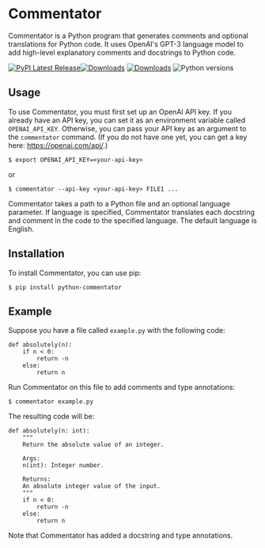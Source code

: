 # Commentator

Commentator is a Python program that generates comments and optional
translations for Python code. It uses OpenAI's GPT-3 language model to
add high-level explanatory comments and docstrings to Python code.

[![PyPI Latest Release](https://img.shields.io/pypi/v/python-commentator.svg)](https://pypi.org/project/python-commentator/)[![Downloads](https://pepy.tech/badge/python-commentator)](https://pepy.tech/project/python-commentator) [![Downloads](https://pepy.tech/badge/python-commentator/month)](https://pepy.tech/project/python-commentator) ![Python versions](https://img.shields.io/pypi/pyversions/python-commentator.svg?style=flat-square)

## Usage

To use Commentator, you must first set up an OpenAI API key. If you
already have an API key, you can set it as an environment variable
called `OPENAI_API_KEY`. Otherwise, you can pass your API key as an
argument to the `commentator` command. (If you do not have one yet,
you can get a key here: https://openai.com/api/.)

```
$ export OPENAI_API_KEY=<your-api-key>
```

or

```
$ commentator --api-key <your-api-key> FILE1 ...
```

Commentator takes a path to a Python file and an optional language
parameter. If language is specified, Commentator translates each
docstring and comment in the code to the specified language. The
default language is English.


## Installation

To install Commentator, you can use pip:

```
$ pip install python-commentator
```

## Example

Suppose you have a file called `example.py` with the following code:

```
def absolutely(n):
    if n < 0:
        return -n
    else:
        return n
```

Run Commentator on this file to add comments and type annotations:

```
$ commentator example.py
```

The resulting code will be:

```
def absolutely(n: int):
    """
    Return the absolute value of an integer.
    
    Args:
    n(int): Integer number.
    
    Returns:
    An absolute integer value of the input.
    """
    if n < 0:
        return -n
    else:
        return n
```

Note that Commentator has added a docstring and type annotations.




